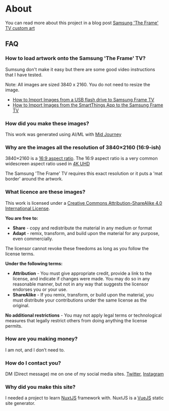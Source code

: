 # About

You can read more about this project in a blog post [Samsung 'The Frame' TV custom art](#)

## FAQ

### How to load artwork onto the Samsung 'The Frame' TV?

Sumsung don't make it easy but there are some good video instructions that I have tested.

Note: All images are sized 3840 x 2160. You do not need to resize the image.

- [How to Import Images from a USB flash drive to Samsung Frame TV](https://www.youtube.com/watch?v=gcIA_bwB-d0)
- [How to Import Images from the SmartThings App to the Samsung Frame TV](https://www.youtube.com/watch?v=_Zk2dAzEyNo)

### How did you make these images?

This work was generated using AI/ML with <a href='https://www.midjourney.com/'>Mid Journey</a>

### Why are the images all the resolution of 3840×2160 (16:9-ish)

3840×2160 is a [16:9 aspect ratio](https://en.wikipedia.org/wiki/16:9_aspect_ratio). The 16:9 aspect ratio is a very common widescreen aspect ratio used in [4K UHD](https://en.wikipedia.org/wiki/Graphics_display_resolution#4K_UHD)

The Samsung 'The Frame' TV requires this exact resolution or it puts a 'mat border' around the artwork.

### What licence are these images?

This work is licensed under a [Creative Commons Attribution-ShareAlike 4.0 International License](http://creativecommons.org/licenses/by-sa/4.0/).

**You are free to:**

- **Share** - copy and redistribute the material in any medium or format
- **Adapt** - remix, transform, and build upon the material for any purpose, even commercially.

The licensor cannot revoke these freedoms as long as you follow the license terms.

**Under the following terms:**

- **Attribution** - You must give appropriate credit, provide a link to the license, and indicate if changes were made. You may do so in any reasonable manner, but not in any way that suggests the licensor endorses you or your use.
- **ShareAlike** - If you remix, transform, or build upon the material, you must distribute your contributions under the same license as the original.

**No additional restrictions** - You may not apply legal terms or technological measures that legally restrict others from doing anything the license permits.

### How are you making money?

I am not, and I don’t need to.

### How do I contact you?

DM (Direct message) me on one of my social media sites. [Twitter](https://twitter.com/funvill), [Instagram](https://www.instagram.com/funvill/)

### Why did you make this site?

I needed a project to learn [NuxtJS](https://nuxtjs.org/) framework with. NuxtJS is a [VueJS](https://vuejs.org/) static site generator.

